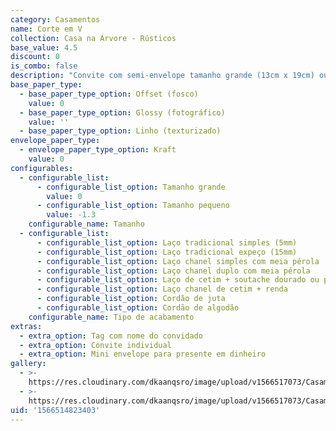 ```yaml
---
category: Casamentos
name: Corte em V
collection: Casa na Árvore - Rústicos
base_value: 4.5
discount: 0
is_combo: false
description: "Convite com semi-envelope tamanho grande (13cm x 19cm) ou pequeno (9cm x 14cm). Interior confeccionado em papel 180g e exterior em papel kraft 180g.\r\n\n\r\n\nVersão da foto: Interior em papel offset e exterior em papel kraft com laço chanel simples e tag com nome do convidado."
base_paper_type:
  - base_paper_type_option: Offset (fosco)
    value: 0
  - base_paper_type_option: Glossy (fotográfico)
    value: ''
  - base_paper_type_option: Linho (texturizado)
envelope_paper_type:
  - envelope_paper_type_option: Kraft
    value: 0
configurables:
  - configurable_list:
      - configurable_list_option: Tamanho grande
        value: 0
      - configurable_list_option: Tamanho pequeno
        value: -1.3
    configurable_name: Tamanho
  - configurable_list:
      - configurable_list_option: Laço tradicional simples (5mm)
      - configurable_list_option: Laço tradicional expeço (15mm)
      - configurable_list_option: Laço chanel simples com meia pérola
      - configurable_list_option: Laço chanel duplo com meia pérola
      - configurable_list_option: Laço de cetim + soutache dourado ou prateado
      - configurable_list_option: Laço chanel de cetim + renda
      - configurable_list_option: Cordão de juta
      - configurable_list_option: Cordão de algodão
    configurable_name: Tipo de acabamento
extras:
  - extra_option: Tag com nome do convidado
  - extra_option: Convite individual
  - extra_option: Mini envelope para presente em dinheiro
gallery:
  - >-
    https://res.cloudinary.com/dkaanqsro/image/upload/v1566517073/Casamentos/Modelo_Corte_em_V_1_vqyf8i.jpg
  - >-
    https://res.cloudinary.com/dkaanqsro/image/upload/v1566517073/Casamentos/Modelo_Corte_em_V_2_uiqf3n.jpg
uid: '1566514823403'
---
```


